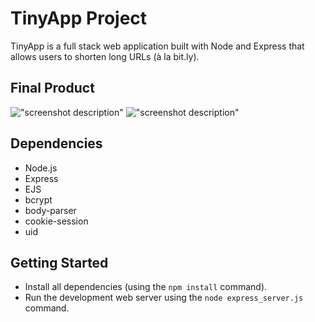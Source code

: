 # TinyApp Project

TinyApp is a full stack web application built with Node and Express that allows users to shorten long URLs (à la bit.ly).

## Final Product

!["screenshot description"]("screenshots/urls.png")
!["screenshot description"](#)

## Dependencies

- Node.js
- Express
- EJS
- bcrypt
- body-parser
- cookie-session
- uid

## Getting Started

- Install all dependencies (using the `npm install` command).
- Run the development web server using the `node express_server.js` command.